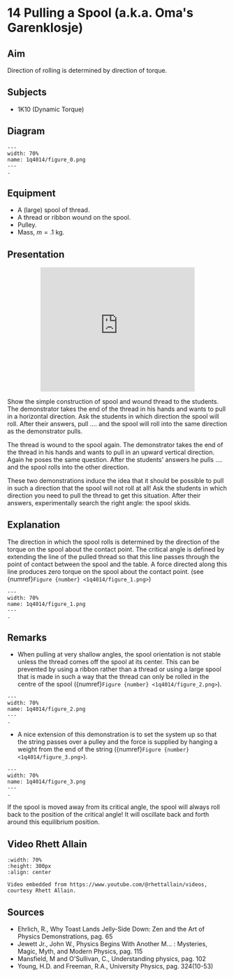 # 14 Pulling a Spool (a.k.a. Oma's Garenklosje) 
  
## Aim   
Direction of rolling is determined by direction of torque.    
  
## Subjects   
* 1K10 (Dynamic Torque)   

## Diagram
   
```{figure} figures/figure_0.png  
---  
width: 70%  
name: 1q4014/figure_0.png  
--- 
.
``` 

## Equipment    
- A (large) spool of thread.
- A thread or ribbon wound on the spool.
- Pulley.
- Mass, $m=.1 \mathrm{~kg}$.

## Presentation

<div style="display: flex; justify-content: center;">
    <div style="position: relative; width: 70%; height: 0; padding-bottom: 56.25%;">
        <iframe
            src="https://www.youtube.com/embed/2lsnQpFVnKQ?si=0lnTm9o0Aaor1f_c"
            style="position: absolute; top: 0; left: 0; width: 100%; height: 100%;"
            frameborder="0"
            allow="accelerometer; autoplay; clipboard-write; encrypted-media; gyroscope; picture-in-picture"
            allowfullscreen
        ></iframe>
    </div>
</div>

Show the simple construction of spool and wound thread to the students. The demonstrator takes the end of the thread in his hands and wants to pull in a horizontal direction. Ask the students in which direction the spool will roll. After their answers, pull .... and the spool will roll into the same direction as the demonstrator pulls.

The thread is wound to the spool again. The demonstrator takes the end of the thread in his hands and wants to pull in an upward vertical direction. Again he poses the same question. After the students' answers he pulls .... and the spool rolls into the other direction.

These two demonstrations induce the idea that it should be possible to pull in such a direction that the spool will not roll at all! Ask the students in which direction you need to pull the thread to get this situation. After their answers, experimentally search the right angle: the spool skids.
  
## Explanation   
The direction in which the spool rolls is determined by the direction of the torque on the spool about the contact point. The critical angle is defined by extending the line of the pulled thread so that this line passes through the point of contact between the spool and the table. A force directed along this line produces zero torque on the spool about the contact point. (see {numref}`Figure {number} <1q4014/figure_1.png>`)

```{figure} figures/figure_1.png  
---  
width: 70%  
name: 1q4014/figure_1.png  
---
.
```
  
## Remarks
- When pulling at very shallow angles, the spool orientation is not stable unless the thread comes off the spool at its center. This can be prevented by using a ribbon rather than a thread or using a large spool that is made in such a way that the thread can only be rolled in the centre of the spool ({numref}`Figure {number} <1q4014/figure_2.png>`).

```{figure} figures/figure_2.png  
---  
width: 70%  
name: 1q4014/figure_2.png  
---
.
``` 
 
- A nice extension of this demonstration is to set the system up so that the string passes over a pulley and the force is supplied by hanging a weight from the end of the string ({numref}`Figure {number} <1q4014/figure_3.png>`). 

```{figure} figures/figure_3.png  
---  
width: 70%  
name: 1q4014/figure_3.png  
---   
.
``` 
If the spool is moved away from its critical angle, the spool will always roll back to the position of the critical angle! It will oscillate back and forth around this equilibrium position.
   
## Video Rhett Allain

```{iframe} https://www.youtube.com/watch?v=tFHd8__h1QU
:width: 70%
:height: 300px
:align: center

Video embedded from https://www.youtube.com/@rhettallain/videos, courtesy Rhett Allain.
```

## Sources
 *  Ehrlich, R., Why Toast Lands Jelly-Side Down: Zen and the Art of Physics Demonstrations, pag. 65 
 *  Jewett Jr., John W., Physics Begins With Another M... : Mysteries, Magic, Myth, and Modern Physics, pag. 115 
 *  Mansfield, M and O'Sullivan, C., Understanding physics, pag. 102 
 *  Young, H.D. and Freeman, R.A., University Physics, pag. 324(10-53)
  
